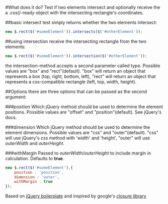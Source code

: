 #What does it do?
Test if two elements intersect and optionally receive the a *.css()*-ready object with the intersecting rectangle's coordinates.

##basic intersect test
simply returns whether the two elements intersect:

```javascript
new $.rect($('#someElement')).intersects($('#otherElement')); 
```

##using intersection
receive the intersecting rectangle from the two elements:

```javascript
new $.rect($('#someElement')).intersection($('#otherElement'));
```
the intersection-method accepts a second parameter called type. Possible values are "box" and "rect"(default). "box" will return an object that represents a box (top, right, bottom, left), "rect" will return an object that represents a css-compatible rectangle (left, top, width, height).

##Options
there are three options that can be passed as the second argument:

###position
Which jQuery method should be used to determine the element positions. Possible values are "offset" and "position"(default). See jQuery's docs.

###dimension
Which jQuery method should be used to determine the element dimensions. Possible values are "css" and "outer"(default). "css" will use jQuery's *css* method with 'width' and 'height', "outer" will use *outerWidth* and *outerHeight*. 

###withMargin
Passed to *outerWidth*/*outerHeight* to include margin in calculation. Defaults to **true**.

```javascript
new $.rect($('#someElement'),{
	position : 'position',
	dimension : 'outer',
	withMargin : true
});
```


Based on [jQuery boilerplate](http://jqueryboilerplate.com/) and inspired by google's [closure library](http://code.google.com/intl/de-DE/closure/library/)
